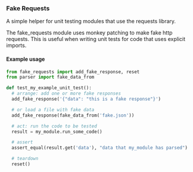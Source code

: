 ### Fake Requests
A simple helper for unit testing modules that use the requests library.

The fake_requests module uses monkey patching to make fake http requests. This is useful when writing unit tests for code that uses explicit imports.

#### Example usage
```python
from fake_requests import add_fake_response, reset
from parser import fake_data_from

def test_my_example_unit_test():
  # arrange: add one or more fake responses
  add_fake_response('{"data": "this is a fake response"}')

  # or load a file with fake data
  add_fake_response(fake_data_from('fake.json'))

  # act: run the code to be tested
  result = my_module.run_some_code()

  # assert
  assert_equal(result.get('data'), "data that my_module has parsed")

  # teardown
  reset()

```
